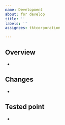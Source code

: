 ```yaml
---
name: Development
about: for develop
title: ''
labels: ''
assignees: tktcorporation

---
```


## Overview
- 

## Changes
- 

## Tested point
-
